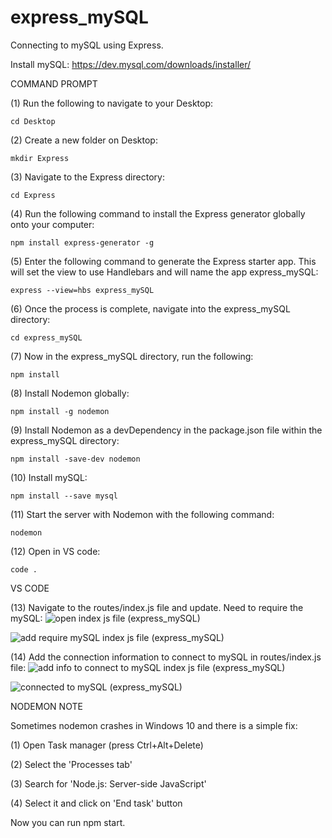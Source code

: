 # express_mySQL
Connecting to mySQL using Express. 

Install mySQL: https://dev.mysql.com/downloads/installer/ 

COMMAND PROMPT

(1) Run the following to navigate to your Desktop: 

    cd Desktop

(2) Create a new folder on Desktop: 

    mkdir Express

(3) Navigate to the Express directory: 

    cd Express

(4) Run the following command to install the Express generator globally onto your computer: 

    npm install express-generator -g

(5) Enter the following command to generate the Express starter app. This will set the view to use Handlebars and will name the app express_mySQL: 

    express --view=hbs express_mySQL

(6) Once the process is complete, navigate into the express_mySQL directory: 

    cd express_mySQL 

(7) Now in the express_mySQL directory, run the following: 

    npm install

(8) Install Nodemon globally: 

    npm install -g nodemon
    
(9) Install Nodemon as a devDependency in the package.json file within the express_mySQL directory:

    npm install -save-dev nodemon
    
(10) Install mySQL:

    npm install --save mysql

(11) Start the server with Nodemon with the following command: 

    nodemon

(12) Open in VS code:

    code . 


VS CODE

(13) Navigate to the routes/index.js file and update. Need to require the mySQL: ![open index js file (express_mySQL)](https://user-images.githubusercontent.com/35668707/67824032-7361ea00-fa82-11e9-9598-86352a4e7743.JPG)

![add require mySQL index js file (express_mySQL)](https://user-images.githubusercontent.com/35668707/67824086-9b514d80-fa82-11e9-8c03-8a9d48fcbe5d.JPG)

(14) Add the connection information to connect to mySQL in routes/index.js file: ![add info to connect to mySQL index js file (express_mySQL)](https://user-images.githubusercontent.com/35668707/67824123-bc19a300-fa82-11e9-80bc-70af20f8a10f.JPG)

![connected to mySQL (express_mySQL)](https://user-images.githubusercontent.com/35668707/67824171-e5d2ca00-fa82-11e9-9a01-12d9384ff2ae.JPG)

NODEMON NOTE

Sometimes nodemon crashes in Windows 10 and there is a simple fix:

(1) Open Task manager (press Ctrl+Alt+Delete)

(2) Select the 'Processes tab'

(3) Search for 'Node.js: Server-side JavaScript'

(4) Select it and click on 'End task' button

Now you can run npm start.

